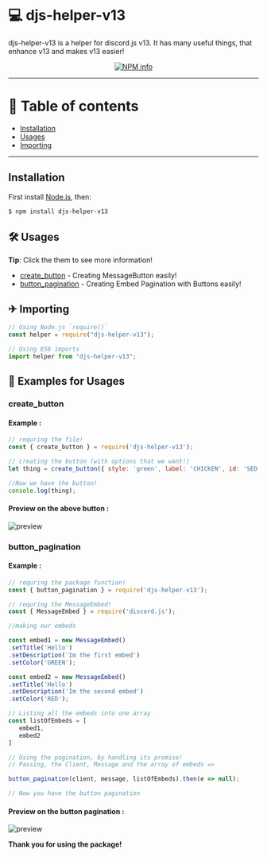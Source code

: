 # 💻 djs-helper-v13

djs-helper-v13 is a helper for discord.js v13. It has many useful things, that enhance v13 and makes v13 easier!

<div align="center">
  <p>
    <a href="https://nodei.co/npm/djs-helper-v13
/"><img src="https://nodei.co/npm/djs-helper-v13.png?downloads=true&stars=true" alt="NPM info" /></a>
  </p>
</div>

---

# 📝 Table of contents

-   [Installation](https://www.npmjs.com/package/djs-helper-v13#installation)
-   [Usages](https://www.npmjs.com/package/djs-helper-v13#-usages-click-on-it-for-more-info-on-how-to-use-it)
-   [Importing](https://www.npmjs.com/package/djs-helper-v13#-importing)

---

## Installation

First install [Node.js](http://nodejs.org/), then:

```sh
$ npm install djs-helper-v13
```

## 🛠 Usages

**Tip**: Click the them to see more information!

-   [create_button](https://www.npmjs.com/package/djs-helper-v13/#create_button) - Creating MessageButton easily!
-   [button_pagination](https://www.npmjs.com/package/djs-helper-v13/#button_pagination) - Creating Embed Pagination with Buttons easily!
## ✈ Importing

```javascript
// Using Node.js `require()`
const helper = require("djs-helper-v13");

// Using ES6 imports
import helper from "djs-helper-v13";
```

## 🔧 Examples for Usages

### create_button

#### Example :

```js
// requring the file!
const { create_button } = require('djs-helper-v13'); 

// creating the button (with options that we want!)
let thing = create_button({ style: 'green', label: 'CHICKEN', id: 'SED' }); 

//Now we have the button!
console.log(thing);
```

#### Preview on the above button :

![preview](https://media.discordapp.net/attachments/803265379484565564/864160182644899841/unknown.png)


### button_pagination

#### Example :

```js
// requring the package function!
const { button_pagination } = require('djs-helper-v13'); 

// requring the MessageEmbed!
const { MessageEmbed } = require('discord.js');

//making our embeds

const embed1 = new MessageEmbed()
.setTitle('Hello')
.setDescription('Im the first embed')
.setColor('GREEN');

const embed2 = new MessageEmbed()
.setTitle('Hello')
.setDescription('Im the second embed')
.setColor('RED');

// Listing all the embeds into one array
const listOfEmbeds = [
   embed1,
   embed2
]

// Using the pagination, by handling its promise!
// Passing, the Client, Message and the array of embeds =>

button_pagination(client, message, listOfEmbeds).then(e => null);

// Now you have the button pagination

```

#### Preview on the button pagination :

![preview](https://i.imgur.com/V25moSd.gif)


**Thank you for using the package!**